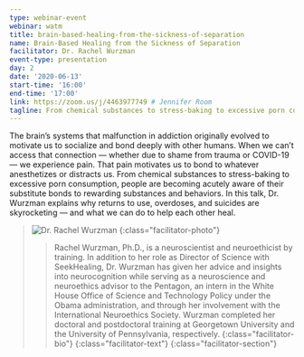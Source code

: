 ```yaml
---
type: webinar-event
webinar: watm
title: brain-based-healing-from-the-sickness-of-separation
name: Brain-Based Healing from the Sickness of Separation
facilitator: Dr. Rachel Wurzman
event-type: presentation
day: 2
date: '2020-06-13'
start-time: '16:00'
end-time: '17:00'
link: https://zoom.us/j/4463977749 # Jennifer Room
tagline: From chemical substances to stress-baking to excessive porn consumption, people are becoming acutely aware of their substitute bonds to rewarding substances and behaviors. In this talk, Dr. Wurzman explains why returns to use, overdoses, and suicides are skyrocketing — and what we can do to help each other heal.
---
```


The brain’s systems that malfunction in addiction originally evolved to motivate us to socialize and bond deeply with other humans. When we can’t access that connection — whether due to shame from trauma or COVID-19 — we experience pain. That pain motivates us to bond to whatever anesthetizes or distracts us. From chemical substances to stress-baking to excessive porn consumption, people are becoming acutely aware of their substitute bonds to rewarding substances and behaviors. In this talk, Dr. Wurzman explains why returns to use, overdoses, and suicides are skyrocketing — and what we can do to help each other heal.

> ![Dr. Rachel Wurzman](/assets/images/team-headshot-rachel.jpg "Dr. Rachel Wurzman")
> {:class="facilitator-photo"}
>
> > Rachel Wurzman, Ph.D., is a neuroscientist and neuroethicist by training. In addition to her role as Director of Science with SeekHealing, Dr. Wurzman has given her advice and insights into neurocognition while serving as a neuroscience and neuroethics advisor to the Pentagon, an intern in the White House Office of Science and Technology Policy under the Obama administration, and through her involvement with the International Neuroethics Society. Wurzman completed her doctoral and postdoctoral training at Georgetown University and the University of Pennsylvania, respectively.
> > {:class="facilitator-bio"}
> {:class="facilitator-text"}
{:class="facilitator-section"}
